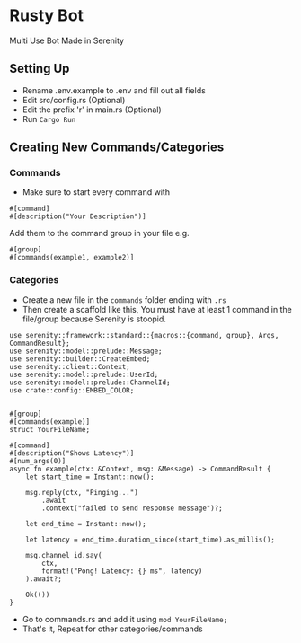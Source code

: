 # Rusty Bot
Multi Use Bot Made in Serenity

## Setting Up
- Rename .env.example to .env and fill out all fields
- Edit src/config.rs (Optional)
- Edit the prefix 'r' in main.rs (Optional)
- Run ```Cargo Run```

## Creating New Commands/Categories
### Commands
- Make sure to start every command with
```
#[command]
#[description("Your Description")]
```
Add them to the command group in your file e.g.
```
#[group]
#[commands(example1, example2)]
```
### Categories
- Create a new file in the ```commands``` folder ending with ```.rs```
- Then create a scaffold like this, You must have at least 1 command in the file/group because Serenity is stoopid.
```
use serenity::framework::standard::{macros::{command, group}, Args, CommandResult};
use serenity::model::prelude::Message;
use serenity::builder::CreateEmbed;
use serenity::client::Context;
use serenity::model::prelude::UserId;
use serenity::model::prelude::ChannelId;
use crate::config::EMBED_COLOR;


#[group]
#[commands(example)]
struct YourFileName;

#[command]
#[description("Shows Latency")]
#[num_args(0)]
async fn example(ctx: &Context, msg: &Message) -> CommandResult {
    let start_time = Instant::now();

    msg.reply(ctx, "Pinging...")
        .await
        .context("failed to send response message")?;

    let end_time = Instant::now();

    let latency = end_time.duration_since(start_time).as_millis();

    msg.channel_id.say(
        ctx,
        format!("Pong! Latency: {} ms", latency)
    ).await?;

    Ok(())
}
```

- Go to commands.rs and add it using ```mod YourFileName;```
- That's it, Repeat for other categories/commands
